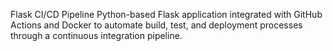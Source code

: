 Flask CI/CD Pipeline
Python-based Flask application integrated with GitHub Actions and Docker to automate build, test, and deployment processes through a continuous integration pipeline.
